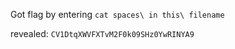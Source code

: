 Got flag by entering `cat spaces\ in this\ filename` 

revealed: `CV1DtqXWVFXTvM2F0k09SHz0YwRINYA9`
